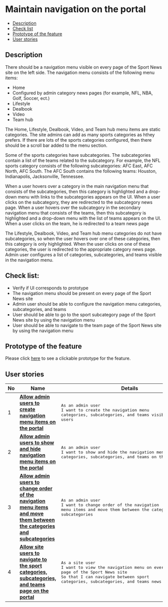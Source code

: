 # Maintain navigation on the portal

- [Description](#description)
- [Check list](#check-list)
- [Prototype of the feature](#prototype-of-the-feature)
- [User stories](#user-stories)

## Description

There should be a navigation menu visible on every page of the Sport News site on the left side. The navigation menu consists of the following menu items:
  - Home
  - Configured by admin category news pages (for example, NFL, NBA, Golf, Soccer, ect.)
  - Lifestyle
  - Dealbook
  - Video
  - Team hub

The Home, Lifestyle, Dealbook, Video, and Team hub menu items are static categories.
The site admins can add as many sports categories as hthey prefers. If there are lots of the sports categories configured, then there should be a scroll bar added to the menu section.

Some of the sports categories have subcategories. The subcategories contain a list of the teams related to the subcategory. For example, the NFL sports category consists of the following subcategories: AFC East, AFC North, AFC South. The AFC South contains the following teams: Houston, Indianapolis, Jacksonville, Tennessee.

When a user hovers over a category in the main navigation menu that consists of the subcategories, then this category is highlighted and a drop-down menu with links to the subcategories appears on the UI. When a user clicks on the subcategory, they are redirected to the subcategory news page.
When a user hovers over the subcategory in the secondary navigation menu that consists of the teams, then this subcategory is highlighted and a drop-down menu with the list of teams appears on the UI. When a user clicks on the team, he is redirected to a team news page

The Lifestyle, Dealbook, Video, and Team hub menu categories do not have subcategories, so when the user hovers over one of these categories, then this category is only highlighted. When the user clicks on one of these categories, the user is redirected to the appropriate category news page.
Admin user configures a list of categories, subcategories, and teams visible in the navigation menu.

## Check list:

  - Verify if UI corresponds to prototype
  - The navigation menu should be present on every page of the Sport News site
  - Admin user should be able to configure the navigation menu categories, subcategories, and teams
  - User should be able to go to the sport subcategory page of the Sport News site by using the navigation menu
  - User should be able to navigate to the team page of the Sport News site by using the navigation menu

## Prototype of the feature

  Please click [here](https://www.figma.com/file/MejavVSuDAMfSDu27O108g/Maintain-Navigation?node-id=4523%3A10122) to see a clickable prototype for the feature.

## User stories

No           |      Name     |   Details
------------ | ------------- | -------------
1 |[**Allow admin users to create navigation menu items on the portal**](/products/sport_news_portal/web_application_features/maintain_navigation/user_stories/manage_navigation_items)|<pre>As an admin user<br>I want to create the navigation menu categories, subcategories, and teams visible to the site users</pre>
2 |[**Allow admin users to show and hide navigation menu items on the portal**](/products/sport_news_portal/web_application_features/maintain_navigation/user_stories/hide_show_navigation_items)|<pre>As an admin user<br>I want to show and hide the navigation menu categories, subcategories, and teams on the portal</pre>
3 |[**Allow admin users to change order of the navigation menu items and move them between the categories and subcategories**](/products/sport_news_portal/web_application_features/maintain_navigation/user_stories/move_and_order_navigation_items)|<pre>As an admin user<br>I want to change order of the navigation menu items and move them between the categories and subcategories</pre>
4 |[**Allow site users to navigate to the sport categories, subcategories, and teams page on the portal**](/products/sport_news_portal/web_application_features/maintain_navigation/user_stories/navigation_user_side)|<pre>As a site user<br>I want to view the navigation menu on every page of the Sport News site<br>So that I can navigate between sport categories, subcategories, and teams news pages</pre>







